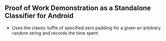 ## Proof of Work Demonstration as a Standalone Classifier for Android
- Uses the classic tuffle of specified zero padding for a given an arbitrary random string and records the time spent
